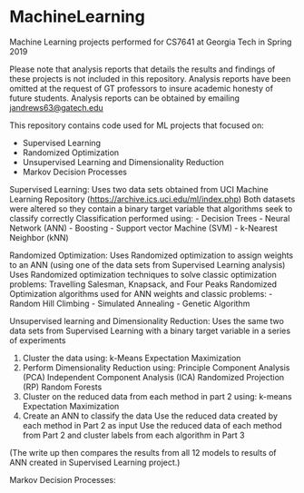 # MachineLearning
Machine Learning projects performed for CS7641 at Georgia Tech in Spring 2019

Please note that analysis reports that details the results and findings of these projects is not included in this repository. Analysis reports have been omitted at the request of GT professors to insure academic honesty of future students. Analysis reports can be obtained by emailing jandrews63@gatech.edu 

This repository contains code used for ML projects that focused on:
 - Supervised Learning
 - Randomized Optimization
 - Unsupervised Learning and Dimensionality Reduction
 - Markov Decision Processes
 
 Supervised Learning: 
  Uses two data sets obtained from UCI Machine Learning Repository (https://archive.ics.uci.edu/ml/index.php)
  Both datasets were altered so they contain a binary target variable that algorithms seek to classify correctly
  Classification performed using:
        - Decision Trees
        - Neural Network (ANN) 
        - Boosting
        - Support vector Machine (SVM)
        - k-Nearest Neighbor (kNN)
        
        
Randomized Optimization:
  Uses Randomized optimization to assign weights to an ANN (using one of the data sets from Supervised Learning analysis)
  Uses Randomized optimization techniques to solve classic optimization problems:
       Travelling Salesman, Knapsack, and Four Peaks
  Randomized Optimization algorithms used for ANN weights and classic problems:
        - Random Hill Climbing
        - Simulated Annealing
        - Genetic Algorithm
        
        
Unsupervised learning and Dimensionality Reduction:
  Uses the same two data sets from Supervised Learning with a binary target variable in a series of experiments
   1) Cluster the data using:
        k-Means
        Expectation Maximization
   2) Perform Dimensionality Reduction using:
        Principle Component Analysis (PCA)
        Independent Component Analysis (ICA)
        Randomized Projection (RP)
        Random Forests
   3) Cluster on the reduced data from each method in part 2 using:
        k-means
        Expectation Maximization
   4) Create an ANN to classify the data 
        Use the reduced data created by each method in Part 2 as input
        Use the reduced data of each method from Part 2 and cluster labels from each algorithm in Part 3
  
   (The write up then compares the results from all 12 models to results of ANN created in Supervised Learning project.)
   
   
Markov Decision Processes:
   

       

 
